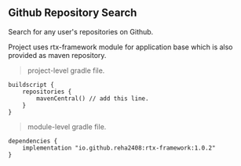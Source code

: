 ## Github Repository Search

Search for any user's repositories on Github.

Project uses rtx-framework module for application base which is also provided as maven repository.

> project-level gradle file.
```
buildscript {
    repositories {
        mavenCentral() // add this line.
    }
}
```
> module-level gradle file.
```
dependencies {
    implementation "io.github.reha2408:rtx-framework:1.0.2"
}
```
